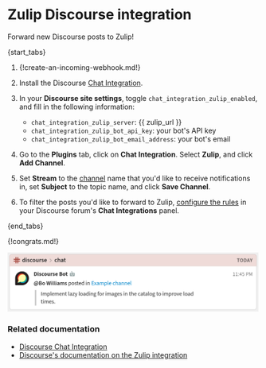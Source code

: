# Zulip Discourse integration

Forward new Discourse posts to Zulip!

{start_tabs}

1. {!create-an-incoming-webhook.md!}

1. Install the Discourse [Chat Integration][chat-integration].

1. In your **Discourse site settings**, toggle
   `chat_integration_zulip_enabled`, and fill in the following information:

    * `chat_integration_zulip_server`: {{ zulip_url }}
    * `chat_integration_zulip_bot_api_key`: your bot's API key
    * `chat_integration_zulip_bot_email_address`: your bot's email

1. Go to the **Plugins** tab, click on **Chat Integration**. Select
   **Zulip**, and click **Add Channel**.

1. Set **Stream** to the [channel](/help/create-a-channel) name that you'd
   like to receive notifications in, set **Subject** to the topic name, and
   click **Save Channel**.

1. To filter the posts you'd like to forward to Zulip,
   [configure the rules][configuring-rules] in your Discourse forum's
   **Chat Integrations** panel.

{end_tabs}

{!congrats.md!}

![](/static/images/integrations/discourse/001.png)

### Related documentation

- [Discourse Chat Integration][chat-integration]
- [Discourse's documentation on the Zulip integration][setup-instructions]

[setup-instructions]: https://meta.discourse.org/t/68501
[chat-integration]: https://meta.discourse.org/t/discourse-chat-integration/66522
[configuring-rules]: https://meta.discourse.org/t/discourse-chat-integration/66522#configuring-rules-4
